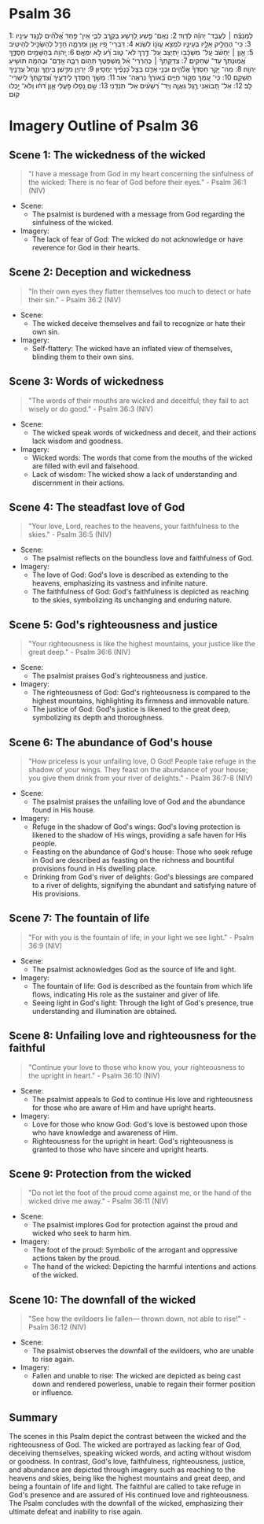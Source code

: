 # Psalm 36
1: לַמְנַצֵּ֬חַ ׀ לְעֶֽבֶד־ יְהוָ֬ה לְדָוִֽד׃
2: נְאֻֽם־ פֶּ֣שַׁע לָ֭רָשָׁע בְּקֶ֣רֶב לִבִּ֑י אֵֽין־ פַּ֥חַד אֱ֝לֹהִ֗ים לְנֶ֣גֶד עֵינָֽיו׃
3: כִּֽי־ הֶחֱלִ֣יק אֵלָ֣יו בְּעֵינָ֑יו לִמְצֹ֖א עֲוֺנ֣וֹ לִשְׂנֹֽא׃
4: דִּבְרֵי־ פִ֭יו אָ֣וֶן וּמִרְמָ֑ה חָדַ֖ל לְהַשְׂכִּ֣יל לְהֵיטִֽיב׃
5: אָ֤וֶן ׀ יַחְשֹׁ֗ב עַֽל־ מִשְׁכָּ֫ב֥וֹ יִ֭תְיַצֵּב עַל־ דֶּ֣רֶךְ לֹא־ ט֑וֹב רָ֝֗ע לֹ֣א יִמְאָֽס׃
6: יְ֭הוָה בְּהַשָּׁמַ֣יִם חַסְדֶּ֑ךָ אֱ֝מֽוּנָתְךָ֗ עַד־ שְׁחָקִֽים׃
7: צִדְקָֽתְךָ֨ ׀ כְּֽהַרְרֵי־ אֵ֗ל מִ֭שְׁפָּטֶךָ תְּה֣וֹם רַבָּ֑ה אָ֤דָֽם־ וּבְהֵמָ֖ה תוֹשִׁ֣יעַ יְהוָֽה׃
8: מַה־ יָּקָ֥ר חַסְדְּךָ֗ אֱלֹ֫הִ֥ים וּבְנֵ֥י אָדָ֑ם בְּצֵ֥ל כְּ֝נָפֶ֗יךָ יֶחֱסָיֽוּן׃
9: יִ֭רְוְיֻן מִדֶּ֣שֶׁן בֵּיתֶ֑ךָ וְנַ֖חַל עֲדָנֶ֣יךָ תַשְׁקֵֽם׃
10: כִּֽי־ עִ֭מְּךָ מְק֣וֹר חַיִּ֑ים בְּ֝אוֹרְךָ֗ נִרְאֶה־ אֽוֹר׃
11: מְשֹׁ֣ךְ חַ֭סְדְּךָ לְיֹדְעֶ֑יךָ וְ֝צִדְקָֽתְךָ֗ לְיִשְׁרֵי־ לֵֽב׃
12: אַל־ תְּ֭בוֹאֵנִי רֶ֣גֶל גַּאֲוָ֑ה וְיַד־ רְ֝שָׁעִ֗ים אַל־ תְּנִדֵֽנִי׃
13: שָׁ֣ם נָ֭פְלוּ פֹּ֣עֲלֵי אָ֑וֶן דֹּ֝ח֗וּ וְלֹא־ יָ֥כְלוּ קֽוּם׃

# Imagery Outline of Psalm 36

## Scene 1: The wickedness of the wicked

> "I have a message from God in my heart concerning the sinfulness of the wicked: There is no fear of God before their eyes." - Psalm 36:1 (NIV)

- Scene:
  - The psalmist is burdened with a message from God regarding the sinfulness of the wicked.
- Imagery:
  - The lack of fear of God: The wicked do not acknowledge or have reverence for God in their hearts.

## Scene 2: Deception and wickedness

> "In their own eyes they flatter themselves too much to detect or hate their sin." - Psalm 36:2 (NIV)

- Scene:
  - The wicked deceive themselves and fail to recognize or hate their own sin.
- Imagery:
  - Self-flattery: The wicked have an inflated view of themselves, blinding them to their own sins.

## Scene 3: Words of wickedness

> "The words of their mouths are wicked and deceitful; they fail to act wisely or do good." - Psalm 36:3 (NIV)

- Scene:
  - The wicked speak words of wickedness and deceit, and their actions lack wisdom and goodness.
- Imagery:
  - Wicked words: The words that come from the mouths of the wicked are filled with evil and falsehood.
  - Lack of wisdom: The wicked show a lack of understanding and discernment in their actions.

## Scene 4: The steadfast love of God

> "Your love, Lord, reaches to the heavens, your faithfulness to the skies." - Psalm 36:5 (NIV)

- Scene:
  - The psalmist reflects on the boundless love and faithfulness of God.
- Imagery:
  - The love of God: God's love is described as extending to the heavens, emphasizing its vastness and infinite nature.
  - The faithfulness of God: God's faithfulness is depicted as reaching to the skies, symbolizing its unchanging and enduring nature.

## Scene 5: God's righteousness and justice

> "Your righteousness is like the highest mountains, your justice like the great deep." - Psalm 36:6 (NIV)

- Scene:
  - The psalmist praises God's righteousness and justice.
- Imagery:
  - The righteousness of God: God's righteousness is compared to the highest mountains, highlighting its firmness and immovable nature.
  - The justice of God: God's justice is likened to the great deep, symbolizing its depth and thoroughness.

## Scene 6: The abundance of God's house

> "How priceless is your unfailing love, O God! People take refuge in the shadow of your wings. They feast on the abundance of your house; you give them drink from your river of delights." - Psalm 36:7-8 (NIV)

- Scene:
  - The psalmist praises the unfailing love of God and the abundance found in His house.
- Imagery:
  - Refuge in the shadow of God's wings: God's loving protection is likened to the shadow of His wings, providing a safe haven for His people.
  - Feasting on the abundance of God's house: Those who seek refuge in God are described as feasting on the richness and bountiful provisions found in His dwelling place.
  - Drinking from God's river of delights: God's blessings are compared to a river of delights, signifying the abundant and satisfying nature of His provisions.

## Scene 7: The fountain of life

> "For with you is the fountain of life; in your light we see light." - Psalm 36:9 (NIV)

- Scene:
  - The psalmist acknowledges God as the source of life and light.
- Imagery:
  - The fountain of life: God is described as the fountain from which life flows, indicating His role as the sustainer and giver of life.
  - Seeing light in God's light: Through the light of God's presence, true understanding and illumination are obtained.

## Scene 8: Unfailing love and righteousness for the faithful

> "Continue your love to those who know you, your righteousness to the upright in heart." - Psalm 36:10 (NIV)

- Scene:
  - The psalmist appeals to God to continue His love and righteousness for those who are aware of Him and have upright hearts.
- Imagery:
  - Love for those who know God: God's love is bestowed upon those who have knowledge and awareness of Him.
  - Righteousness for the upright in heart: God's righteousness is granted to those who have sincere and upright hearts.

## Scene 9: Protection from the wicked

> "Do not let the foot of the proud come against me, or the hand of the wicked drive me away." - Psalm 36:11 (NIV)

- Scene:
  - The psalmist implores God for protection against the proud and wicked who seek to harm him.
- Imagery:
  - The foot of the proud: Symbolic of the arrogant and oppressive actions taken by the proud.
  - The hand of the wicked: Depicting the harmful intentions and actions of the wicked.

## Scene 10: The downfall of the wicked

> "See how the evildoers lie fallen— thrown down, not able to rise!" - Psalm 36:12 (NIV)

- Scene:
  - The psalmist observes the downfall of the evildoers, who are unable to rise again.
- Imagery:
  - Fallen and unable to rise: The wicked are depicted as being cast down and rendered powerless, unable to regain their former position or influence.

## Summary

The scenes in this Psalm depict the contrast between the wicked and the righteousness of God. The wicked are portrayed as lacking fear of God, deceiving themselves, speaking wicked words, and acting without wisdom or goodness. In contrast, God's love, faithfulness, righteousness, justice, and abundance are depicted through imagery such as reaching to the heavens and skies, being like the highest mountains and great deep, and being a fountain of life and light. The faithful are called to take refuge in God's presence and are assured of His continued love and righteousness. The Psalm concludes with the downfall of the wicked, emphasizing their ultimate defeat and inability to rise again.